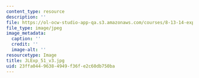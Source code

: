 ```yaml
---
content_type: resource
description: ''
file: https://ol-ocw-studio-app-qa.s3.amazonaws.com/courses/8-13-14-experimental-physics-i-ii-junior-lab-fall-2016-spring-2017/23ffa04496384949f36fe2c60db750ba_JLExp_51_v3.jpg
file_type: image/jpeg
image_metadata:
  caption: ''
  credit: ''
  image-alt: ''
resourcetype: Image
title: JLExp_51_v3.jpg
uid: 23ffa044-9638-4949-f36f-e2c60db750ba
---
```

